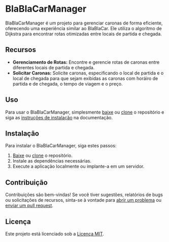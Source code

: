 # BlaBlaCarManager

BlaBlaCarManager é um projeto para gerenciar caronas de forma eficiente, oferecendo uma experiência similar ao BlaBlaCar. Ele utiliza o algoritmo de Dijkstra para encontrar rotas otimizadas entre locais de partida e chegada.

## Recursos

- **Gerenciamento de Rotas:** Encontre e gerencie rotas de caronas entre diferentes locais de partida e chegada.
- **Solicitar Caronas:** Solicite caronas, especificando o local de partida e o local de chegada para que sejam exibidas as caronas com horáiro de partida e de chegada, o tempo de viagem e o preço.

## Uso

Para usar o BlaBlaCarManager, simplesmente [baixe](#) ou [clone](#) o repositório e siga as [instruções de instalação](#) na documentação.

## Instalação

Para instalar o BlaBlaCarManager, siga estes passos:

1. [Baixe](#) ou [clone](#) o repositório.
2. Instale as dependências necessárias.
3. Execute a aplicação localmente ou implante-a em um servidor.

## Contribuição

Contribuições são bem-vindas! Se você tiver sugestões, relatórios de bugs ou solicitações de recursos, sinta-se à vontade para [abrir um problema](#) ou [enviar um pull request](#).

## Licença

Este projeto está licenciado sob a [Licença MIT](LICENSE).
